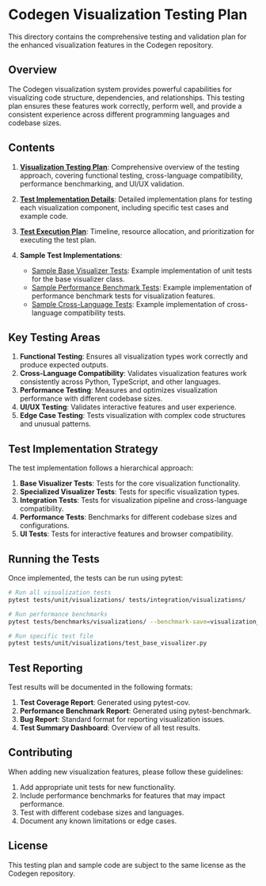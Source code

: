 # Codegen Visualization Testing Plan

This directory contains the comprehensive testing and validation plan for the enhanced visualization features in the Codegen repository.

## Overview

The Codegen visualization system provides powerful capabilities for visualizing code structure, dependencies, and relationships. This testing plan ensures these features work correctly, perform well, and provide a consistent experience across different programming languages and codebase sizes.

## Contents

1. **[Visualization Testing Plan](visualization_testing_plan.md)**: Comprehensive overview of the testing approach, covering functional testing, cross-language compatibility, performance benchmarking, and UI/UX validation.

2. **[Test Implementation Details](test_implementation_details.md)**: Detailed implementation plans for testing each visualization component, including specific test cases and example code.

3. **[Test Execution Plan](test_execution_plan.md)**: Timeline, resource allocation, and prioritization for executing the test plan.

4. **Sample Test Implementations**:
   - [Sample Base Visualizer Tests](sample_test_base_visualizer.py): Example implementation of unit tests for the base visualizer class.
   - [Sample Performance Benchmark Tests](sample_benchmark_tests.py): Example implementation of performance benchmark tests for visualization features.
   - [Sample Cross-Language Tests](sample_cross_language_tests.py): Example implementation of cross-language compatibility tests.

## Key Testing Areas

1. **Functional Testing**: Ensures all visualization types work correctly and produce expected outputs.
2. **Cross-Language Compatibility**: Validates visualization features work consistently across Python, TypeScript, and other languages.
3. **Performance Testing**: Measures and optimizes visualization performance with different codebase sizes.
4. **UI/UX Testing**: Validates interactive features and user experience.
5. **Edge Case Testing**: Tests visualization with complex code structures and unusual patterns.

## Test Implementation Strategy

The test implementation follows a hierarchical approach:

1. **Base Visualizer Tests**: Tests for the core visualization functionality.
2. **Specialized Visualizer Tests**: Tests for specific visualization types.
3. **Integration Tests**: Tests for visualization pipeline and cross-language compatibility.
4. **Performance Tests**: Benchmarks for different codebase sizes and configurations.
5. **UI Tests**: Tests for interactive features and browser compatibility.

## Running the Tests

Once implemented, the tests can be run using pytest:

```bash
# Run all visualization tests
pytest tests/unit/visualizations/ tests/integration/visualizations/

# Run performance benchmarks
pytest tests/benchmarks/visualizations/ --benchmark-save=visualization_benchmarks

# Run specific test file
pytest tests/unit/visualizations/test_base_visualizer.py
```

## Test Reporting

Test results will be documented in the following formats:

1. **Test Coverage Report**: Generated using pytest-cov.
2. **Performance Benchmark Report**: Generated using pytest-benchmark.
3. **Bug Report**: Standard format for reporting visualization issues.
4. **Test Summary Dashboard**: Overview of all test results.

## Contributing

When adding new visualization features, please follow these guidelines:

1. Add appropriate unit tests for new functionality.
2. Include performance benchmarks for features that may impact performance.
3. Test with different codebase sizes and languages.
4. Document any known limitations or edge cases.

## License

This testing plan and sample code are subject to the same license as the Codegen repository.

